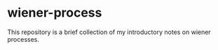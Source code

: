 # wiener-process

This repository is a brief collection of my introductory notes on wiener processes.
